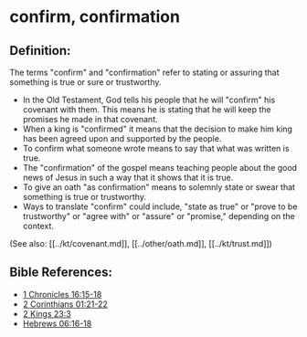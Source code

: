 # confirm, confirmation #

## Definition: ##

The terms "confirm" and "confirmation" refer to stating or assuring that something is true or sure or trustworthy.

* In the Old Testament, God tells his people that he will "confirm" his covenant with them. This means he is stating that he will keep the promises he made in that covenant.
* When a king is "confirmed" it means that the decision to make him king has been agreed upon and supported by the people.
* To confirm what someone wrote means to say that what was written is true.
* The "confirmation" of the gospel means teaching people about the good news of Jesus in such a way that it shows that it is true.
* To give an oath "as confirmation" means to solemnly state or swear that something is true or trustworthy.
* Ways to translate "confirm" could include, "state as true" or "prove to be trustworthy" or "agree with" or "assure" or "promise," depending on the context.

(See also: [[../kt/covenant.md]], [[../other/oath.md]], [[../kt/trust.md]])

## Bible References: ##

* [1 Chronicles 16:15-18](en/tn/1ch/help/16/15)
* [2 Corinthians 01:21-22](en/tn/2co/help/01/21)
* [2 Kings 23:3](en/tn/2ki/help/23/03)
* [Hebrews 06:16-18](en/tn/heb/help/06/16)